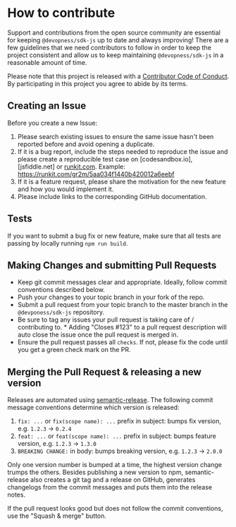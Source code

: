 # How to contribute

Support and contributions from the open source community are essential for keeping
`@devopness/sdk-js` up to date and always improving! There are a few guidelines that we need
contributors to follow in order to keep the project consistent and allow us to keep
maintaining `@devopness/sdk-js` in a reasonable amount of time.

Please note that this project is released with a [Contributor Code of Conduct][coc].
By participating in this project you agree to abide by its terms.

[coc]: ./CODE_OF_CONDUCT.md

## Creating an Issue

Before you create a new Issue:

1. Please search existing issues to ensure the same issue hasn't been reported before and avoid opening a duplicate.
2. If it is a bug report, include the steps needed to reproduce the issue and please create a reproducible test case on [codesandbox.io], [jsfiddle.net] or [runkit.com](https://runkit.com/). Example: https://runkit.com/gr2m/5aa034f1440b420012a6eebf
3. If it is a feature request, please share the motivation for the new feature and how you would implement it.
4. Please include links to the corresponding GitHub documentation.

## Tests

If you want to submit a bug fix or new feature, make sure that all tests are passing by locally running `npm run build`.

## Making Changes and submitting Pull Requests

- Keep git commit messages clear and appropriate. Ideally, follow commit conventions described below.
- Push your changes to your topic branch in your fork of the repo.
- Submit a pull request from your topic branch to the master branch in the `@devponess/sdk-js` repository.
- Be sure to tag any issues your pull request is taking care of / contributing to. \* Adding "Closes #123" to a pull request description will auto close the issue once the pull request is merged in.
- Ensure the pull request passes all `checks`. If not, please fix the code until you get a green check mark on the PR.

## Merging the Pull Request & releasing a new version

Releases are automated using [semantic-release](https://github.com/semantic-release/semantic-release).
The following commit message conventions determine which version is released:

1. `fix: ...` or `fix(scope name): ...` prefix in subject: bumps fix version, e.g. `1.2.3` → `0.2.4`
2. `feat: ...` or `feat(scope name): ...` prefix in subject: bumps feature version, e.g. `1.2.3` → `1.3.0`
3. `BREAKING CHANGE:` in body: bumps breaking version, e.g. `1.2.3` → `2.0.0`

Only one version number is bumped at a time, the highest version change trumps the others.
Besides publishing a new version to npm, semantic-release also creates a git tag and a release on GitHub, generates changelogs from the commit messages and puts them into the release notes.

If the pull request looks good but does not follow the commit conventions, use the "Squash & merge" button.
